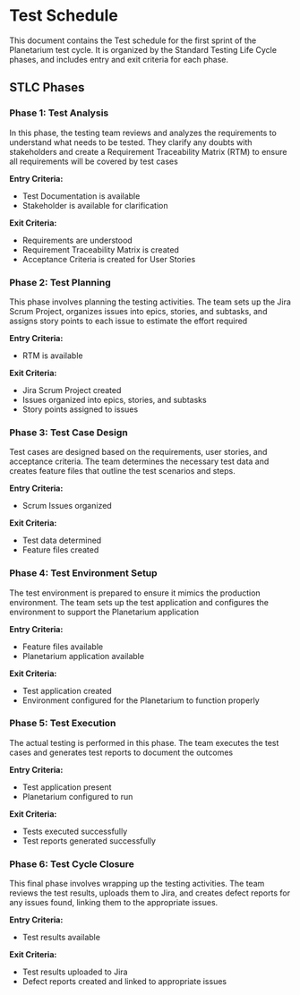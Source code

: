 # Test Schedule
This document contains the Test schedule for the first sprint of the Planetarium test cycle. It is organized by the Standard Testing Life Cycle phases, and includes entry and exit criteria for each phase.

## STLC Phases

### Phase 1: Test Analysis
In this phase, the testing team reviews and analyzes the requirements to understand what needs to be tested. They clarify any doubts with stakeholders and create a Requirement Traceability Matrix (RTM) to ensure all requirements will be covered by test cases

**Entry Criteria:**
- Test Documentation is available
- Stakeholder is available for clarification

**Exit Criteria:**
- Requirements are understood
- Requirement Traceability Matrix is created
- Acceptance Criteria is created for User Stories

### Phase 2: Test Planning
This phase involves planning the testing activities. The team sets up the Jira Scrum Project, organizes issues into epics, stories, and subtasks, and assigns story points to each issue to estimate the effort required

**Entry Criteria:**
- RTM is available

**Exit Criteria:**
- Jira Scrum Project created
- Issues organized into epics, stories, and subtasks
- Story points assigned to issues

### Phase 3: Test Case Design
Test cases are designed based on the requirements, user stories, and acceptance criteria. The team determines the necessary test data and creates feature files that outline the test scenarios and steps.

**Entry Criteria:**
- Scrum Issues organized

**Exit Criteria:**
- Test data determined
- Feature files created

### Phase 4: Test Environment Setup
The test environment is prepared to ensure it mimics the production environment. The team sets up the test application and configures the environment to support the Planetarium application

**Entry Criteria:**
- Feature files available
- Planetarium application available

**Exit Criteria:**
- Test application created
- Environment configured for the Planetarium to function properly

### Phase 5: Test Execution
The actual testing is performed in this phase. The team executes the test cases and generates test reports to document the outcomes

**Entry Criteria:**
- Test application present
- Planetarium configured to run

**Exit Criteria:**
- Tests executed successfully
- Test reports generated successfully

### Phase 6: Test Cycle Closure
This final phase involves wrapping up the testing activities. The team reviews the test results, uploads them to Jira, and creates defect reports for any issues found, linking them to the appropriate issues.

**Entry Criteria:**
- Test results available

**Exit Criteria:**
- Test results uploaded to Jira
- Defect reports created and linked to appropriate issues
